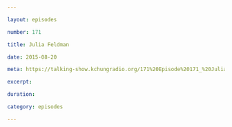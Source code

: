 ```yaml
---

layout: episodes

number: 171

title: Julia Feldman

date: 2015-08-20

meta: https://talking-show.kchungradio.org/171%20Episode%20171_%20Julia%20Feldman.mp3

excerpt: 

duration: 

category: episodes

---
```


